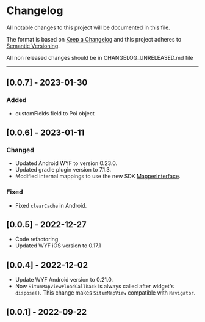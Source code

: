 # Changelog

All notable changes to this project will be documented in this file.

The format is based on [Keep a Changelog](http://keepachangelog.com/en/1.0.0/)
and this project adheres to [Semantic Versioning](http://semver.org/spec/v2.0.0.html).

All non released changes should be in CHANGELOG_UNRELEASED.md file

---

## [0.0.7] - 2023-01-30

### Added

- customFields field to Poi object

## [0.0.6] - 2023-01-11

### Changed

- Updated Android WYF to version 0.23.0.
- Updated gradle plugin version to 7.1.3.
- Modified internal mappings to use the new SDK [MapperInterface](https://developers.situm.com/sdk_documentation/android/javadoc/latest/es/situm/sdk/model/mapperinterface).

### Fixed

- Fixed `clearCache` in Android.

## [0.0.5] - 2022-12-27

- Code refactoring
- Updated WYF iOS version to 0.17.1

## [0.0.4] - 2022-12-02

- Update WYF Android version to 0.21.0.
- Now `SitumMapView#loadCallback` is always called after widget's `dispose()`. This change makes `SitumMapView` compatible with `Navigator`.

## [0.0.1] - 2022-09-22
